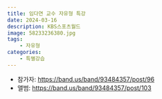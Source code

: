 ```yaml
---
title: 임다연 교수 자유형 특강
date: 2024-03-16
description: KBS스포츠월드
image: 58233236380.jpg
tags:
    - 자유형
categories:
    - 특별강습
---
```


- 참가자: https://band.us/band/93484357/post/96
- 앨범: https://band.us/band/93484357/post/103